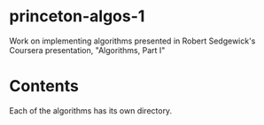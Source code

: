 # princeton-algos-1

Work on implementing algorithms presented in Robert Sedgewick's
Coursera presentation, "Algorithms, Part I"

# Contents

Each of the algorithms has its own directory.

